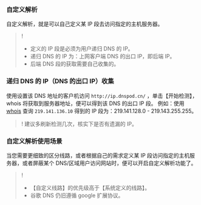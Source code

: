 ### 自定义解析
自定义解析，就是可以自己定义某 IP 段去访问指定的主机服务器。
>!
> - 定义的 IP 段是必须为用户递归 DNS 的 IP。
> - 递归 DNS 的 IP 为：上网客户端 DNS 的出口 IP，即后端 IP。
> - 后端 DNS 段的获取需要自己收集的。

### 递归 DNS 的 IP（DNS 的出口 IP）收集
使用设置该 DNS 地址的客户机访问 `http://ip.dnspod.cn/` ，单击【开始检测】，whois 将获取到服务器地址，便可以得到该 DNS 的出口 IP 段。
例如：使用 [whois](https://whois.cloud.tencent.com/) 查询 `219.141.136.10` 得到的 IP 段为：219.141.128.0 - 219.143.255.255。
>! 建议多刷新检测几次，核实下是否有遗漏的 IP。

### 自定义解析使用场景

当您需要更细致的区分线路，或者根据自己的需求定义某 IP 段访问指定的主机服务器，或者屏蔽某个 DNS/区域用户访问网站时，便可以开启自定义解析功能了。
>!
> - 【自定义线路】的优先级高于【系统定义的线路】。
> - 谷歌 DNS 仍旧遵循 google 扩展协议。

